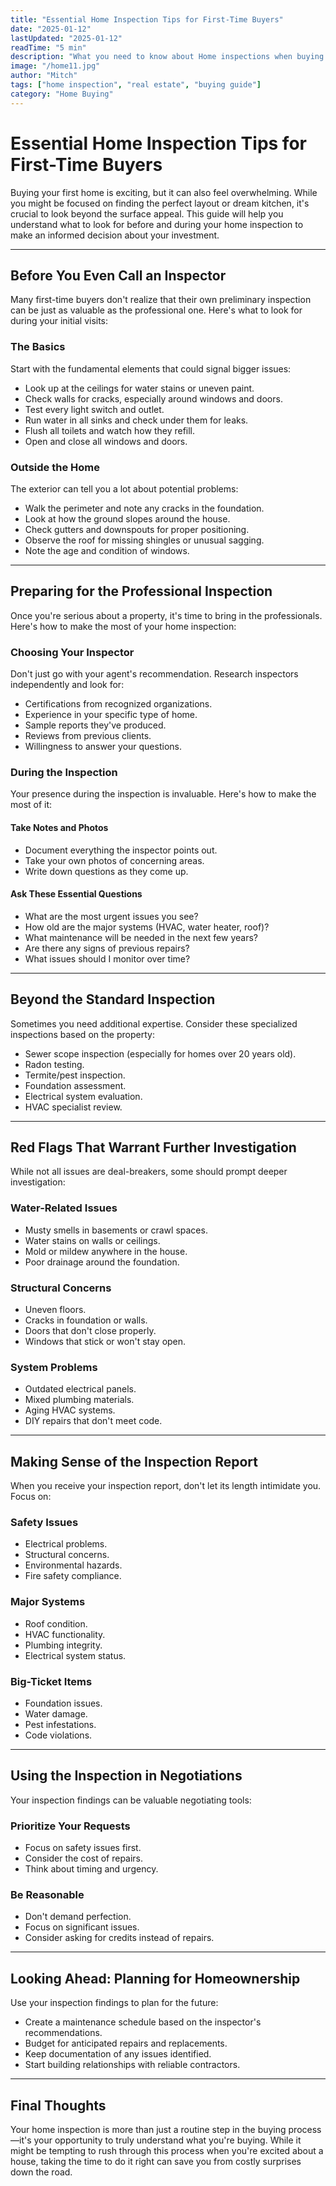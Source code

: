 ```yaml
---
title: "Essential Home Inspection Tips for First-Time Buyers"
date: "2025-01-12"
lastUpdated: "2025-01-12"
readTime: "5 min"
description: "What you need to know about Home inspections when buying a house......"
image: "/home11.jpg"
author: "Mitch"
tags: ["home inspection", "real estate", "buying guide"]
category: "Home Buying"
---
```


# Essential Home Inspection Tips for First-Time Buyers

Buying your first home is exciting, but it can also feel overwhelming. While you might be focused on finding the perfect layout or dream kitchen, it's crucial to look beyond the surface appeal. This guide will help you understand what to look for before and during your home inspection to make an informed decision about your investment.

---

## Before You Even Call an Inspector

Many first-time buyers don't realize that their own preliminary inspection can be just as valuable as the professional one. Here's what to look for during your initial visits:

### The Basics

Start with the fundamental elements that could signal bigger issues:

- Look up at the ceilings for water stains or uneven paint.
- Check walls for cracks, especially around windows and doors.
- Test every light switch and outlet.
- Run water in all sinks and check under them for leaks.
- Flush all toilets and watch how they refill.
- Open and close all windows and doors.

### Outside the Home

The exterior can tell you a lot about potential problems:

- Walk the perimeter and note any cracks in the foundation.
- Look at how the ground slopes around the house.
- Check gutters and downspouts for proper positioning.
- Observe the roof for missing shingles or unusual sagging.
- Note the age and condition of windows.

---

## Preparing for the Professional Inspection

Once you're serious about a property, it's time to bring in the professionals. Here's how to make the most of your home inspection:

### Choosing Your Inspector

Don't just go with your agent's recommendation. Research inspectors independently and look for:

- Certifications from recognized organizations.
- Experience in your specific type of home.
- Sample reports they've produced.
- Reviews from previous clients.
- Willingness to answer your questions.

### During the Inspection

Your presence during the inspection is invaluable. Here's how to make the most of it:

#### Take Notes and Photos

- Document everything the inspector points out.
- Take your own photos of concerning areas.
- Write down questions as they come up.

#### Ask These Essential Questions

- What are the most urgent issues you see?
- How old are the major systems (HVAC, water heater, roof)?
- What maintenance will be needed in the next few years?
- Are there any signs of previous repairs?
- What issues should I monitor over time?

---

## Beyond the Standard Inspection

Sometimes you need additional expertise. Consider these specialized inspections based on the property:

- Sewer scope inspection (especially for homes over 20 years old).
- Radon testing.
- Termite/pest inspection.
- Foundation assessment.
- Electrical system evaluation.
- HVAC specialist review.

---

## Red Flags That Warrant Further Investigation

While not all issues are deal-breakers, some should prompt deeper investigation:

### Water-Related Issues

- Musty smells in basements or crawl spaces.
- Water stains on walls or ceilings.
- Mold or mildew anywhere in the house.
- Poor drainage around the foundation.

### Structural Concerns

- Uneven floors.
- Cracks in foundation or walls.
- Doors that don't close properly.
- Windows that stick or won't stay open.

### System Problems

- Outdated electrical panels.
- Mixed plumbing materials.
- Aging HVAC systems.
- DIY repairs that don't meet code.

---

## Making Sense of the Inspection Report

When you receive your inspection report, don't let its length intimidate you. Focus on:

### Safety Issues

- Electrical problems.
- Structural concerns.
- Environmental hazards.
- Fire safety compliance.

### Major Systems

- Roof condition.
- HVAC functionality.
- Plumbing integrity.
- Electrical system status.

### Big-Ticket Items

- Foundation issues.
- Water damage.
- Pest infestations.
- Code violations.

---

## Using the Inspection in Negotiations

Your inspection findings can be valuable negotiating tools:

### Prioritize Your Requests

- Focus on safety issues first.
- Consider the cost of repairs.
- Think about timing and urgency.

### Be Reasonable

- Don't demand perfection.
- Focus on significant issues.
- Consider asking for credits instead of repairs.

---

## Looking Ahead: Planning for Homeownership

Use your inspection findings to plan for the future:

- Create a maintenance schedule based on the inspector's recommendations.
- Budget for anticipated repairs and replacements.
- Keep documentation of any issues identified.
- Start building relationships with reliable contractors.

---

## Final Thoughts

Your home inspection is more than just a routine step in the buying process—it's your opportunity to truly understand what you're buying. While it might be tempting to rush through this process when you're excited about a house, taking the time to do it right can save you from costly surprises down the road.
